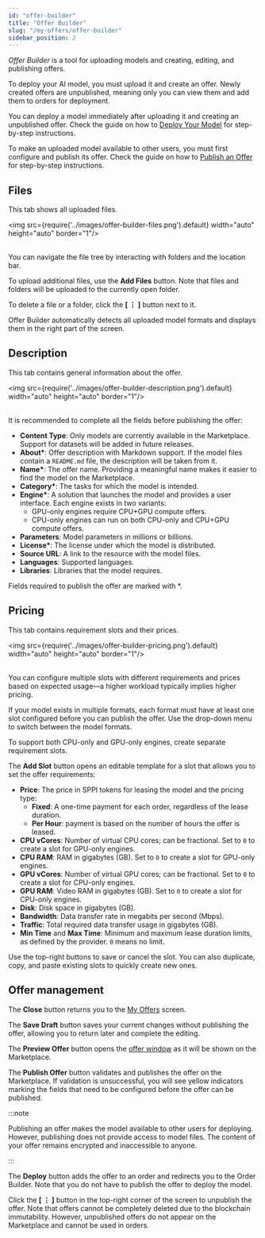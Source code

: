 ```yaml
---
id: "offer-builder"
title: "Offer Builder"
slug: "/my-offers/offer-builder"
sidebar_position: 2
---
```


_Offer Builder_ is a tool for uploading models and creating, editing, and publishing offers.

To deploy your AI model, you must upload it and create an offer. Newly created offers are unpublished, meaning only you can view them and add them to orders for deployment.

You can deploy a model immediately after uploading it and creating an unpublished offer. Check the guide on how to [Deploy Your Model](/marketplace/guides/deploy-model) for step-by-step instructions.

To make an uploaded model available to other users, you must first configure and publish its offer. Check the guide on how to [Publish an Offer](/marketplace/guides/publish-offer) for step-by-step instructions.

## Files

This tab shows all uploaded files.

<img src={require('../images/offer-builder-files.png').default} width="auto" height="auto" border="1"/>
<br/>
<br/>

You can navigate the file tree by interacting with folders and the location bar.

To upload additional files, use the **Add Files** button. Note that files and folders will be uploaded to the currently open folder.

To delete a file or a folder, click the **[ ⋮ ]** button next to it.

Offer Builder automatically detects all uploaded model formats and displays them in the right part of the screen.

## Description

This tab contains general information about the offer.

<img src={require('../images/offer-builder-description.png').default} width="auto" height="auto" border="1"/>
<br/>
<br/>

 It is recommended to complete all the fields before publishing the offer:

- **Content Type**: Only models are currently available in the Marketplace. Support for datasets will be added in future releases.
- **About\***: Offer description with Markdown support. If the model files contain a `README.md` file, the description will be taken from it.
- **Name\***: The offer name. Providing a meaningful name makes it easier to find the model on the Marketplace.
- **Category\***: The tasks for which the model is intended.
- **Engine\***: A solution that launches the model and provides a user interface. Each engine exists in two variants:
    + GPU-only engines require CPU+GPU compute offers.
    + CPU-only engines can run on both CPU-only and CPU+GPU compute offers.
- **Parameters**: Model parameters in millions or billions.
- **License\***: The license under which the model is distributed.
- **Source URL**: A link to the resource with the model files.
- **Languages**: Supported languages.
- **Libraries**: Libraries that the model requires.

Fields required to publish the offer are marked with \*.

## Pricing

This tab contains requirement slots and their prices.

<img src={require('../images/offer-builder-pricing.png').default} width="auto" height="auto" border="1"/>
<br/>
<br/>

You can configure multiple slots with different requirements and prices based on expected usage—a higher workload typically implies higher pricing.

If your model exists in multiple formats, each format must have at least one slot configured before you can publish the offer. Use the drop-down menu to switch between the model formats.

To support both CPU-only and GPU-only engines, create separate requirement slots.

The **Add Slot** button opens an editable template for a slot that allows you to set the offer requirements:

- **Price**: The price in SPPI tokens for leasing the model and the pricing type:
    + **Fixed**: A one-time payment for each order, regardless of the lease duration.
    + **Per Hour**: payment is based on the number of hours the offer is leased.
- **CPU vCores**: Number of virtual CPU cores; can be fractional. Set to `0` to create a slot for GPU-only engines.
- **CPU RAM**: RAM in gigabytes (GB). Set to `0` to create a slot for GPU-only engines.
- **GPU vCores**: Number of virtual GPU cores; can be fractional. Set to `0` to create a slot for CPU-only engines.
- **GPU RAM**: Video RAM in gigabytes (GB). Set to `0` to create a slot for CPU-only engines.
- **Disk**: Disk space in gigabytes (GB).
- **Bandwidth**: Data transfer rate in megabits per second (Mbps).
- **Traffic**: Total required data transfer usage in gigabytes (GB).
- **Min Time** and **Max Time**: Minimum and maximum lease duration limits, as defined by the provider. `0` means no limit.

Use the top-right buttons to save or cancel the slot. You can also duplicate, copy, and paste existing slots to quickly create new ones.

## Offer management

The **Close** button returns you to the [My Offers](/marketplace/my-offers) screen.

The **Save Draft** button saves your current changes without publishing the offer, allowing you to return later and complete the editing.

The **Preview Offer** button opens the [offer window](/marketplace/models/offer) as it will be shown on the Marketplace.

The **Publish Offer** button validates and publishes the offer on the Marketplace. If validation is unsuccessful, you will see yellow indicators marking the fields that need to be configured before the offer can be published.

:::note

Publishing an offer makes the model available to other users for deploying. However, publishing does not provide access to model files. The content of your offer remains encrypted and inaccessible to anyone.

:::

The **Deploy** button adds the offer to an order and redirects you to the Order Builder. Note that you do not have to publish the offer to deploy the model.

Click the **[ ⋮ ]** button in the top-right corner of the screen to unpublish the offer. Note that offers cannot be completely deleted due to the blockchain immutability. However, unpublished offers do not appear on the Marketplace and cannot be used in orders.